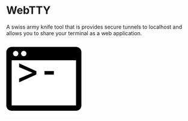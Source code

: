 # WebTTY
A swiss army knife tool that is provides secure tunnels to localhost and allows you to share your terminal as a web application.

<img src="icon.png" height="200">
